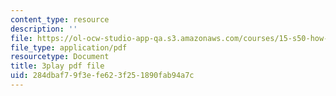 ```yaml
---
content_type: resource
description: ''
file: https://ol-ocw-studio-app-qa.s3.amazonaws.com/courses/15-s50-how-to-win-at-texas-holdem-poker-january-iap-2016/284dbaf79f3efe623f251890fab94a7c_u14ymLSF8y4.pdf
file_type: application/pdf
resourcetype: Document
title: 3play pdf file
uid: 284dbaf7-9f3e-fe62-3f25-1890fab94a7c
---
```

